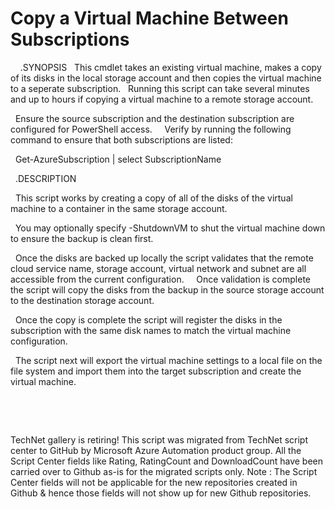 ﻿Copy a Virtual Machine Between Subscriptions
============================================

            



 
  .SYNOPSIS
  This cmdlet takes an existing virtual machine, makes a copy of its disks in the local storage account and then copies the virtual machine to a seperate subscription.
  Running this script can take several minutes and up to hours if copying a virtual machine to a remote storage account.




  Ensure the source subscription and the destination subscription are configured for PowerShell access.
  
  Verify by running the following command to ensure that both subscriptions are listed:

  Get-AzureSubscription | select SubscriptionName


  .DESCRIPTION


  This script works by creating a copy of all of the disks of the virtual machine to a container in the same storage account.

  You may optionally specify -ShutdownVM to shut the virtual machine down to ensure the backup is clean first.


  Once the disks are backed up locally the script validates that the remote cloud service name, storage account, virtual network and subnet are all accessible from the current configuration.
  
  Once validation is complete the script will copy the disks from the backup in the source storage account to the destination storage account.


  Once the copy is complete the script will register the disks in the subscription with the same disk names to match the virtual machine configuration.


  The script next will export the virtual machine settings to a local file on the file system and import them into the target subscription and create the virtual machine. 
   



 


 




        
    
TechNet gallery is retiring! This script was migrated from TechNet script center to GitHub by Microsoft Azure Automation product group. All the Script Center fields like Rating, RatingCount and DownloadCount have been carried over to Github as-is for the migrated scripts only. Note : The Script Center fields will not be applicable for the new repositories created in Github & hence those fields will not show up for new Github repositories.
